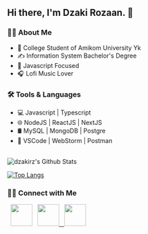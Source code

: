 <h2> Hi there, I'm Dzaki Rozaan. 👋</h2>

<h3> 👨‍💼 About Me </h3>

- 🏫 College Student of Amikom University Yk
- ✍️ Information System Bachelor's Degree
- 💼 Javascript Focused
- 🎧 Lofi Music Lover 

<h3> 🛠 Tools & Languages </h3>

- 💻   Javascript | Typescript
- 🌐   NodeJS | ReactJS | NextJS
- 🛢    MySQL | MongoDB | Postgre 
- 🔧   VSCode | WebStorm  | Postman

<br>

<img align="center" src="https://github-readme-stats.vercel.app/api?username=dzakirz&include_all_commits=true&count_private=true&show_icons=true&line_height=20&&theme=midnight-purple" alt="dzakirz's Github Stats">

</br>

[![Top Langs](https://github-readme-stats.vercel.app/api/top-langs/?username=rzdzaky&layout=compact&&theme=midnight-purple)](https://github.com/dzakirz?tab=repositories)

<h3> 🤝🏻 Connect with Me </h3>

<p align="left">  
  &nbsp; <a href="https://www.twitter.com/rzdzaky/" target="_blank"><img src="https://img.icons8.com/fluency/48/000000/twitter.png" width="50"/></a>  
  &nbsp; <a href="https://www.instagram.com/rzdzaky/" target="_blank"><img src="https://img.icons8.com/color/48/000000/instagram-new.png" width="50"/>
  &nbsp; <a href="mailto:dzakyrz25@gmail.com" target="_blank"><img src="https://img.icons8.com/color/48/000000/gmail-new.png" width="50"/></a>
</p>

